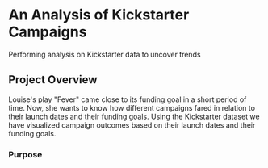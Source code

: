 # An Analysis of Kickstarter Campaigns
Performing analysis on Kickstarter data to uncover trends
## Project Overview
Louise's play "Fever" came close to its funding goal in a short period of time. Now, she wants to know how different campaigns fared in relation to their launch dates and their funding goals. Using the Kickstarter dataset we have visualized campaign outcomes based on their launch dates and their funding goals.
### Purpose

